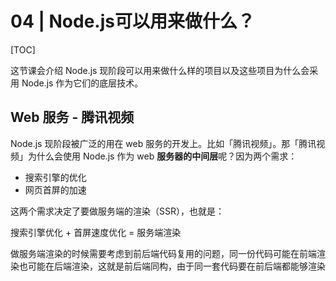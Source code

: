 # 04 | Node.js可以用来做什么？

[TOC]

这节课会介绍 Node.js 现阶段可以用来做什么样的项目以及这些项目为什么会采用 Node.js 作为它们的底层技术。

## Web 服务 - 腾讯视频

Node.js 现阶段被广泛的用在 web 服务的开发上。比如「腾讯视频」。那「腾讯视频」为什么会使用 Node.js 作为 web **服务器的中间层**呢？因为两个需求：

- 搜索引擎的优化
- 网页首屏的加速

这两个需求决定了要做服务端的渲染（SSR），也就是：

搜索引擎优化 + 首屏速度优化 = 服务端渲染

做服务端渲染的时候需要考虑到前后端代码复用的问题，同一份代码可能在前端渲染也可能在后端渲染，这就是前后端同构，由于同一套代码要在前后端都能够渲染